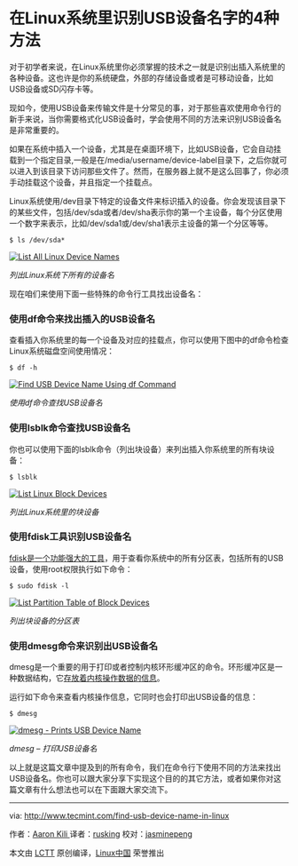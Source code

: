 
在Linux系统里识别USB设备名字的4种方法
============================================================

对于初学者来说，在Linux系统里你必须掌握的技术之一就是识别出插入系统里的各种设备。这也许是你的系统硬盘，外部的存储设备或者是可移动设备，比如USB设备或SD闪存卡等。 

现如今，使用USB设备来传输文件是十分常见的事，对于那些喜欢使用命令行的新手来说，当你需要格式化USB设备时，学会使用不同的方法来识别USB设备名是非常重要的。

如果在系统中插入一个设备，尤其是在桌面环境下，比如USB设备，它会自动挂载到一个指定目录,一般是在/media/username/device-label目录下，之后你就可以进入到该目录下访问那些文件了。然而，在服务器上就不是这么回事了，你必须手动挂载这个设备，并且指定一个挂载点。

Linux系统使用/dev目录下特定的设备文件来标识插入的设备。你会发现该目录下的某些文件，包括/dev/sda或者/dev/sha表示你的第一个主设备，每个分区使用一个数字来表示，比如/dev/sda1或/dev/sha1表示主设备的第一个分区等等。

```
$ ls /dev/sda*
```
[ ![List All Linux Device Names](http://www.tecmint.com/wp-content/uploads/2016/10/List-All-Linux-Device-Names.png) 
][3]

*列出Linux系统下所有的设备名*

现在咱们来使用下面一些特殊的命令行工具找出设备名：

### 使用df命令来找出插入的USB设备名

查看插入你系统里的每一个设备及对应的挂载点，你可以使用下图中的df命令检查Linux系统磁盘空间使用情况：

```
$ df -h
```
[![Find USB Device Name Using df Command](http://www.tecmint.com/wp-content/uploads/2016/10/Find-USB-Device-Name.png) 
][5]

*使用df命令查找USB设备名*

### 使用lsblk命令查找USB设备名

你也可以使用下面的lsblk命令（列出块设备）来列出插入你系统里的所有块设备：

```
$ lsblk
```
[
 ![List Linux Block Devices](http://www.tecmint.com/wp-content/uploads/2016/10/List-Linux-Block-Devices.png) 
][7]

*列出Linux系统里的块设备*

### 使用fdisk工具识别USB设备名

[fdisk是一个功能强大的工具][12]，用于查看你系统中的所有分区表，包括所有的USB设备，使用root权限执行如下命令：
```
$ sudo fdisk -l
```
[
 ![List Partition Table of Block Devices](http://www.tecmint.com/wp-content/uploads/2016/10/List-Partition-Table.png) 
][9]

*列出块设备的分区表*

### 使用dmesg命令来识别出USB设备名

dmesg是一个重要的用于打印或者控制内核环形缓冲区的命令。环形缓冲区是一种数据结构，它[存放着内核操作数据的信息][13]。

运行如下命令来查看内核操作信息，它同时也会打印出USB设备的信息：

```
$ dmesg
```
[
 ![dmesg - Prints USB Device Name](http://www.tecmint.com/wp-content/uploads/2016/10/dmesg-shows-kernel-information.png) 
][11]

*dmesg – 打印USB设备名*

以上就是这篇文章中提及到的所有命令，我们在命令行下使用不同的方法来找出USB设备名。你也可以跟大家分享下实现这个目的的其它方法，或者如果你对这篇文章有什么想法也可以在下面跟大家交流下。

--------------------------------------------------------------------------------

via: http://www.tecmint.com/find-usb-device-name-in-linux

作者：[Aaron Kili ][a]
译者：[rusking](https://github.com/rusking)
校对：[jasminepeng](https://github.com/jasminepeng)

本文由 [LCTT](https://github.com/LCTT/TranslateProject) 原创编译，[Linux中国](https://linux.cn/) 荣誉推出

[a]:http://www.tecmint.com/author/aaronkili/
[1]:http://www.tecmint.com/tag/linux-tricks/
[2]:http://www.tecmint.com/mount-filesystem-in-linux/
[3]:http://www.tecmint.com/wp-content/uploads/2016/10/List-All-Linux-Device-Names.png
[4]:http://www.tecmint.com/how-to-check-disk-space-in-linux/
[5]:http://www.tecmint.com/wp-content/uploads/2016/10/Find-USB-Device-Name.png
[6]:http://www.tecmint.com/commands-to-collect-system-and-hardware-information-in-linux/
[7]:http://www.tecmint.com/wp-content/uploads/2016/10/List-Linux-Block-Devices.png
[8]:http://www.tecmint.com/fdisk-commands-to-manage-linux-disk-partitions/
[9]:http://www.tecmint.com/wp-content/uploads/2016/10/List-Partition-Table.png
[10]:http://www.tecmint.com/dmesg-commands/
[11]:http://www.tecmint.com/wp-content/uploads/2016/10/dmesg-shows-kernel-information.png
[12]:http://www.tecmint.com/fdisk-commands-to-manage-linux-disk-partitions/
[13]:http://www.tecmint.com/dmesg-commands/
